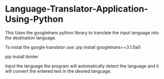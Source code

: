 # Language-Translator-Application-Using-Python
This Uses the googletrans python library to translate the input language into the destination language.

To instal the google translator use:
pip install googletrans==3.1.0a0

pip install tkinter

Input the language the program will automatically detect the language and it will convert the entered text in the desired language.
